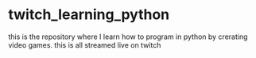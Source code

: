 # twitch_learning_python
this is the repository where I learn how to program in python by crerating video games.  this is all streamed live on twitch
